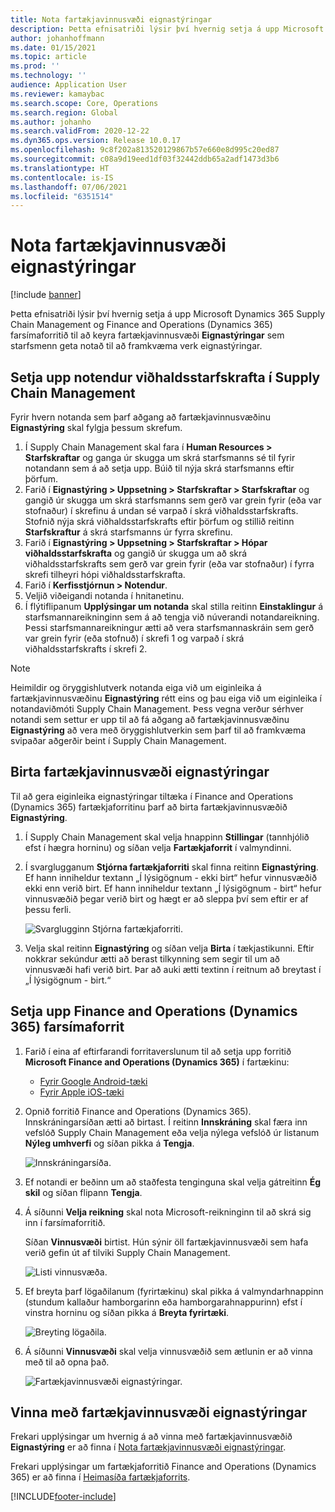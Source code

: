 ```yaml
---
title: Nota fartækjavinnusvæði eignastýringar
description: Þetta efnisatriði lýsir því hvernig setja á upp Microsoft Dynamics 365 Supply Chain Management og Finance and Operations (Dynamics 365) farsímaforritið til að keyra fartækjavinnusvæði eignastýringar sem starfsmenn geta notað til að framkvæma verk eignastýringar.
author: johanhoffmann
ms.date: 01/15/2021
ms.topic: article
ms.prod: ''
ms.technology: ''
audience: Application User
ms.reviewer: kamaybac
ms.search.scope: Core, Operations
ms.search.region: Global
ms.author: johanho
ms.search.validFrom: 2020-12-22
ms.dyn365.ops.version: Release 10.0.17
ms.openlocfilehash: 9c8f202a813520129867b57e660e8d995c20ed87
ms.sourcegitcommit: c08a9d19eed1df03f32442ddb65a2adf1473d3b6
ms.translationtype: HT
ms.contentlocale: is-IS
ms.lasthandoff: 07/06/2021
ms.locfileid: "6351514"
---
```

# <a name="set-up-the-asset-management-mobile-workspace"></a>Nota fartækjavinnusvæði eignastýringar

[!include [banner](../includes/banner.md)]

Þetta efnisatriði lýsir því hvernig setja á upp Microsoft Dynamics 365 Supply Chain Management og Finance and Operations (Dynamics 365) farsímaforritið til að keyra fartækjavinnusvæði **Eignastýringar** sem starfsmenn geta notað til að framkvæma verk eignastýringar.

## <a name="set-up-maintenance-worker-users-in-supply-chain-management"></a>Setja upp notendur viðhaldsstarfskrafta í Supply Chain Management

Fyrir hvern notanda sem þarf aðgang að fartækjavinnusvæðinu **Eignastýring** skal fylgja þessum skrefum.

1. Í Supply Chain Management skal fara í **Human Resources \> Starfskraftar** og ganga úr skugga um skrá starfsmanns sé til fyrir notandann sem á að setja upp. Búið til nýja skrá starfsmanns eftir þörfum.
1. Farið í **Eignastýring \> Uppsetning \> Starfskraftar \> Starfskraftar** og gangið úr skugga um skrá starfsmanns sem gerð var grein fyrir (eða var stofnaður) í skrefinu á undan sé varpað í skrá viðhaldsstarfskrafts. Stofnið nýja skrá viðhaldsstarfskrafts eftir þörfum og stillið reitinn **Starfskraftur** á skrá starfsmanns úr fyrra skrefinu.
1. Farið í **Eignastýring \> Uppsetning \> Starfskraftar \> Hópar viðhaldsstarfskrafta** og gangið úr skugga um að skrá viðhaldsstarfskrafts sem gerð var grein fyrir (eða var stofnaður) í fyrra skrefi tilheyri hópi viðhaldsstarfskrafta.
1. Farið í **Kerfisstjórnun \> Notendur**.
1. Veljið viðeigandi notanda í hnitanetinu.
1. Í flýtiflipanum **Upplýsingar um notanda** skal stilla reitinn **Einstaklingur** á starfsmannareikninginn sem á að tengja við núverandi notandareikning. Þessi starfsmannareikningur ætti að vera starfsmannaskráin sem gerð var grein fyrir (eða stofnuð) í skrefi 1 og varpað í skrá viðhaldsstarfskrafts í skrefi 2.

> [!NOTE]
> Heimildir og öryggishlutverk notanda eiga við um eiginleika á fartækjavinnusvæðinu **Eignastýring** rétt eins og þau eiga við um eiginleika í notandaviðmóti Supply Chain Management. Þess vegna verður sérhver notandi sem settur er upp til að fá aðgang að fartækjavinnusvæðinu **Eignastýring** að vera með öryggishlutverkin sem þarf til að framkvæma svipaðar aðgerðir beint í Supply Chain Management.

## <a name="publish-the-asset-management-mobile-workspace"></a>Birta fartækjavinnusvæði eignastýringar

Til að gera eiginleika eignastýringar tiltæka í Finance and Operations (Dynamics 365) fartækjaforritinu þarf að birta fartækjavinnusvæðið **Eignastýring**.

1. Í Supply Chain Management skal velja hnappinn **Stillingar** (tannhjólið efst í hægra horninu) og síðan velja **Fartækjaforrit** í valmyndinni.
1. Í svarglugganum **Stjórna fartækjaforriti** skal finna reitinn **Eignastýring**. Ef hann inniheldur textann „Í lýsigögnum - ekki birt“ hefur vinnusvæðið ekki enn verið birt. Ef hann inniheldur textann „Í lýsigögnum - birt“ hefur vinnusvæðið þegar verið birt og hægt er að sleppa því sem eftir er af þessu ferli.

    ![Svarglugginn Stjórna fartækjaforriti.](media/mobile-workspaces.png "Stjórna svarglugga fyrir farsímaforrit")

1. Velja skal reitinn **Eignastýring** og síðan velja **Birta** í tækjastikunni. Eftir nokkrar sekúndur ætti að berast tilkynning sem segir til um að vinnusvæði hafi verið birt. Þar að auki ætti textinn í reitnum að breytast í „Í lýsigögnum - birt.“

## <a name="install-and-set-up-the-finance-and-operations-dynamics-365-mobile-app"></a>Setja upp Finance and Operations (Dynamics 365) farsímaforrit

1. Farið í eina af eftirfarandi forritaverslunum til að setja upp forritið **Microsoft Finance and Operations (Dynamics 365)** í fartækinu:

    - [Fyrir Google Android-tæki](https://go.microsoft.com/fwlink/?linkid=850662)
    - [Fyrir Apple iOS-tæki](https://go.microsoft.com/fwlink/?linkid=850663)

1. Opnið forritið Finance and Operations (Dynamics 365). Innskráningarsíðan ætti að birtast. Í reitinn **Innskráning** skal færa inn vefslóð Supply Chain Management eða velja nýlega vefslóð úr listanum **Nýleg umhverfi** og síðan pikka á **Tengja**.

    ![Innskráningarsíða.](media/mobile-app-sign-in.png "Innskráningarsíða")

1. Ef notandi er beðinn um að staðfesta tenginguna skal velja gátreitinn **Ég skil** og síðan flipann **Tengja**.
1. Á síðunni **Velja reikning** skal nota Microsoft-reikninginn til að skrá sig inn í farsímaforritið.

    Síðan **Vinnusvæði** birtist. Hún sýnir öll fartækjavinnusvæði sem hafa verið gefin út af tilviki Supply Chain Management.

    ![Listi vinnusvæða.](media/mobile-app-workspaces.png "Listi vinnusvæða")

1. Ef breyta þarf lögaðilanum (fyrirtækinu) skal pikka á valmyndarhnappinn (stundum kallaður hamborgarinn eða hamborgarahnappurinn) efst í vinstra horninu og síðan pikka á **Breyta fyrirtæki**.

    ![Breyting lögaðila.](media/mobile-app-change-comp.png "Breying lögaðila")

1. Á síðunni **Vinnusvæði** skal velja vinnusvæðið sem ætlunin er að vinna með til að opna það.

    ![Fartækjavinnusvæði eignastýringar.](media/mobile-app-asset-workspace.png "Fartækjavinnusvæði eignastýringar")

## <a name="work-with-the-asset-management-mobile-workspace"></a>Vinna með fartækjavinnusvæði eignastýringar

Frekari upplýsingar um hvernig á að vinna með fartækjavinnusvæðið **Eignastýring** er að finna í [Nota fartækjavinnusvæði eignastýringar](asset-management-mobile-workspace.md).

Frekari upplýsingar um fartækjaforritið Finance and Operations (Dynamics 365) er að finna í [Heimasíða fartækjaforrits](../../fin-ops-core/dev-itpro/mobile-apps/Mobile-app-home-page.md).


[!INCLUDE[footer-include](../../includes/footer-banner.md)]